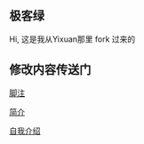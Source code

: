 ## 极客绿

Hi, 这是我从Yixuan那里 fork 过来的

## 修改内容传送门
[脚注](_includes/footer.html)

[简介](_config.yml)

[自我介绍](about/index.md)
